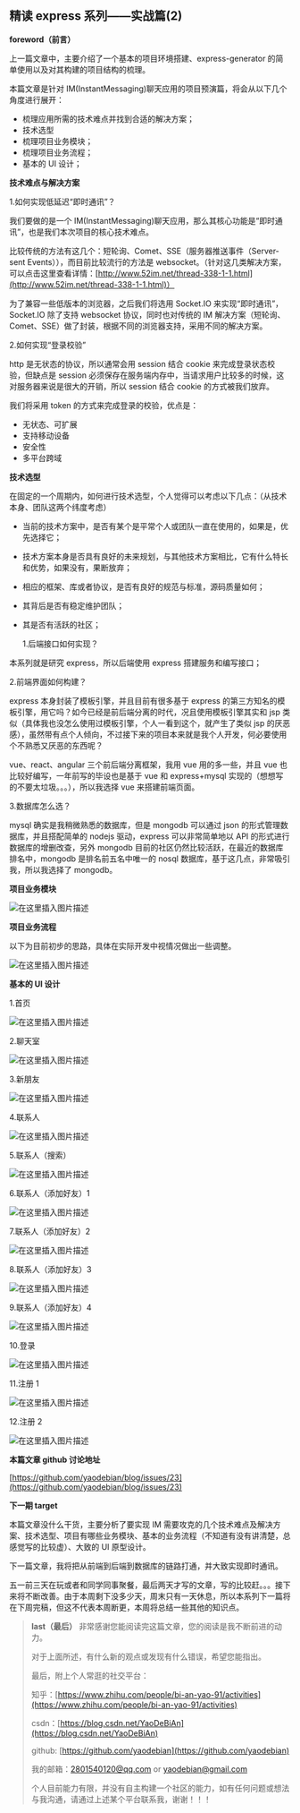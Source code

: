 ## 精读 express 系列——实战篇(2)

**foreword（前言）**

上一篇文章中，主要介绍了一个基本的项目环境搭建、express-generator 的简单使用以及对其构建的项目结构的梳理。

本篇文章是针对 IM(InstantMessaging)聊天应用的项目预演篇，将会从以下几个角度进行展开：

- 梳理应用所需的技术难点并找到合适的解决方案；
- 技术选型
- 梳理项目业务模块；
- 梳理项目业务流程；
- 基本的 UI 设计；

**技术难点与解决方案**

1.如何实现低延迟“即时通讯”？

我们要做的是一个 IM(InstantMessaging)聊天应用，那么其核心功能是“即时通讯”，也是我们本次项目的核心技术难点。

比较传统的方法有这几个：短轮询、Comet、SSE（服务器推送事件（Server-sent Events）），而目前比较流行的方法是 websocket。（针对这几类解决方案，可以点击这里查看详情：[http://www.52im.net/thread-338-1-1.html](http://www.52im.net/thread-338-1-1.html)）

为了兼容一些低版本的浏览器，之后我们将选用 Socket.IO 来实现“即时通讯”，Socket.IO 除了支持 websocket 协议，同时也对传统的 IM 解决方案（短轮询、Comet、SSE）做了封装，根据不同的浏览器支持，采用不同的解决方案。

2.如何实现“登录校验”

http 是无状态的协议，所以通常会用 session 结合 cookie 来完成登录状态校验，但缺点是 session 必须保存在服务端内存中，当请求用户比较多的时候，这对服务器来说是很大的开销，所以 session 结合 cookie 的方式被我们放弃。

我们将采用 token 的方式来完成登录的校验，优点是：

- 无状态、可扩展
- 支持移动设备
- 安全性
- 多平台跨域

**技术选型**

在固定的一个周期内，如何进行技术选型，个人觉得可以考虑以下几点：（从技术本身、团队这两个纬度考虑）

- 当前的技术方案中，是否有某个是平常个人或团队一直在使用的，如果是，优先选择它；
- 技术方案本身是否具有良好的未来规划，与其他技术方案相比，它有什么特长和优势，如果没有，果断放弃；
- 相应的框架、库或者协议，是否有良好的规范与标准，源码质量如何；
- 其背后是否有稳定维护团队；
- 其是否有活跃的社区；

  1.后端接口如何实现？

本系列就是研究 express，所以后端使用 express 搭建服务和编写接口；

2.前端界面如何构建？

express 本身封装了模板引擎，并且目前有很多基于 express 的第三方知名的模板引擎，用它吗？如今已经是前后端分离的时代，况且使用模板引擎其实和 jsp 类似（具体我也没怎么使用过模板引擎，个人一看到这个，就产生了类似 jsp 的厌恶感），虽然带有点个人倾向，不过接下来的项目本来就是我个人开发，何必要使用个不熟悉又厌恶的东西呢？

vue、react、angular 三个前后端分离框架，我用 vue 用的多一些，并且 vue 也比较好编写，一年前写的毕设也是基于 vue 和 express+mysql 实现的（想想写的不要太垃圾。。。），所以我选择 vue 来搭建前端页面。

3.数据库怎么选？

mysql 确实是我稍微熟悉的数据库，但是 mongodb 可以通过 json 的形式管理数据库，并且搭配简单的 nodejs 驱动，express 可以非常简单地以 API 的形式进行数据库的增删改查，另外 mongodb 目前的社区仍然比较活跃，在最近的数据库排名中，mongodb 是排名前五名中唯一的 nosql 数据库，基于这几点，非常吸引我，所以我选择了 mongodb。

**项目业务模块**

![在这里插入图片描述](https://img-blog.csdnimg.cn/2020050517372558.png?x-oss-process=image/watermark,type_ZmFuZ3poZW5naGVpdGk,shadow_10,text_aHR0cHM6Ly9ibG9nLmNzZG4ubmV0L1lhb0RlQmlBbg==,size_16,color_FFFFFF,t_70#pic_center)

**项目业务流程**

以下为目前初步的思路，具体在实际开发中视情况做出一些调整。

![在这里插入图片描述](https://img-blog.csdnimg.cn/20200505173743620.png?x-oss-process=image/watermark,type_ZmFuZ3poZW5naGVpdGk,shadow_10,text_aHR0cHM6Ly9ibG9nLmNzZG4ubmV0L1lhb0RlQmlBbg==,size_16,color_FFFFFF,t_70#pic_center)

**基本的 UI 设计**

1.首页

![在这里插入图片描述](https://img-blog.csdnimg.cn/20200505214811901.png?x-oss-process=image/watermark,type_ZmFuZ3poZW5naGVpdGk,shadow_10,text_aHR0cHM6Ly9ibG9nLmNzZG4ubmV0L1lhb0RlQmlBbg==,size_16,color_FFFFFF,t_70#pic_center)

2.聊天室

![在这里插入图片描述](https://img-blog.csdnimg.cn/20200505214827708.png?x-oss-process=image/watermark,type_ZmFuZ3poZW5naGVpdGk,shadow_10,text_aHR0cHM6Ly9ibG9nLmNzZG4ubmV0L1lhb0RlQmlBbg==,size_16,color_FFFFFF,t_70#pic_center)

3.新朋友

![在这里插入图片描述](https://img-blog.csdnimg.cn/20200505214840349.png?x-oss-process=image/watermark,type_ZmFuZ3poZW5naGVpdGk,shadow_10,text_aHR0cHM6Ly9ibG9nLmNzZG4ubmV0L1lhb0RlQmlBbg==,size_16,color_FFFFFF,t_70#pic_center)

4.联系人

![在这里插入图片描述](https://img-blog.csdnimg.cn/20200505214852612.png?x-oss-process=image/watermark,type_ZmFuZ3poZW5naGVpdGk,shadow_10,text_aHR0cHM6Ly9ibG9nLmNzZG4ubmV0L1lhb0RlQmlBbg==,size_16,color_FFFFFF,t_70#pic_center)

5.联系人（搜索）

![在这里插入图片描述](https://img-blog.csdnimg.cn/2020050521490544.png?x-oss-process=image/watermark,type_ZmFuZ3poZW5naGVpdGk,shadow_10,text_aHR0cHM6Ly9ibG9nLmNzZG4ubmV0L1lhb0RlQmlBbg==,size_16,color_FFFFFF,t_70#pic_center)

6.联系人（添加好友）1

![在这里插入图片描述](https://img-blog.csdnimg.cn/20200505214958279.png?x-oss-process=image/watermark,type_ZmFuZ3poZW5naGVpdGk,shadow_10,text_aHR0cHM6Ly9ibG9nLmNzZG4ubmV0L1lhb0RlQmlBbg==,size_16,color_FFFFFF,t_70#pic_center)

7.联系人（添加好友）2

![在这里插入图片描述](https://img-blog.csdnimg.cn/20200505215128129.png?x-oss-process=image/watermark,type_ZmFuZ3poZW5naGVpdGk,shadow_10,text_aHR0cHM6Ly9ibG9nLmNzZG4ubmV0L1lhb0RlQmlBbg==,size_16,color_FFFFFF,t_70#pic_center)

8.联系人（添加好友）3

![在这里插入图片描述](https://img-blog.csdnimg.cn/20200505215142698.png?x-oss-process=image/watermark,type_ZmFuZ3poZW5naGVpdGk,shadow_10,text_aHR0cHM6Ly9ibG9nLmNzZG4ubmV0L1lhb0RlQmlBbg==,size_16,color_FFFFFF,t_70#pic_center)

9.联系人（添加好友）4

![在这里插入图片描述](https://img-blog.csdnimg.cn/20200505215153552.png?x-oss-process=image/watermark,type_ZmFuZ3poZW5naGVpdGk,shadow_10,text_aHR0cHM6Ly9ibG9nLmNzZG4ubmV0L1lhb0RlQmlBbg==,size_16,color_FFFFFF,t_70#pic_center)

10.登录

![在这里插入图片描述](https://img-blog.csdnimg.cn/20200505215204185.png?x-oss-process=image/watermark,type_ZmFuZ3poZW5naGVpdGk,shadow_10,text_aHR0cHM6Ly9ibG9nLmNzZG4ubmV0L1lhb0RlQmlBbg==,size_16,color_FFFFFF,t_70#pic_center)

11.注册 1

![在这里插入图片描述](https://img-blog.csdnimg.cn/20200505215214397.png?x-oss-process=image/watermark,type_ZmFuZ3poZW5naGVpdGk,shadow_10,text_aHR0cHM6Ly9ibG9nLmNzZG4ubmV0L1lhb0RlQmlBbg==,size_16,color_FFFFFF,t_70#pic_center)

12.注册 2

![在这里插入图片描述](https://img-blog.csdnimg.cn/20200505215225569.png?x-oss-process=image/watermark,type_ZmFuZ3poZW5naGVpdGk,shadow_10,text_aHR0cHM6Ly9ibG9nLmNzZG4ubmV0L1lhb0RlQmlBbg==,size_16,color_FFFFFF,t_70#pic_center)

**本篇文章 github 讨论地址**

[https://github.com/yaodebian/blog/issues/23](https://github.com/yaodebian/blog/issues/23)

**下一期 target**

本篇文章没什么干货，主要分析了要实现 IM 需要攻克的几个技术难点及解决方案、技术选型、项目有哪些业务模块、基本的业务流程（不知道有没有讲清楚，总感觉写的比较虚）、大致的 UI 原型设计。

下一篇文章，我将把从前端到后端到数据库的链路打通，并大致实现即时通讯。

五一前三天在玩或者和同学同事聚餐，最后两天才写的文章，写的比较赶。。。接下来将不断改善。由于本周剩下没多少天，周末只有一天休息，所以本系列下一篇将在下周完稿，但这不代表本周断更，本周将总结一些其他的知识点。

> **last（最后）**
> 非常感谢您能阅读完这篇文章，您的阅读是我不断前进的动力。
>
> 对于上面所述，有什么新的观点或发现有什么错误，希望您能指出。
>
> 最后，附上个人常逛的社交平台：
>
> 知乎：[https://www.zhihu.com/people/bi-an-yao-91/activities](https://www.zhihu.com/people/bi-an-yao-91/activities)
>
> csdn：[https://blog.csdn.net/YaoDeBiAn](https://blog.csdn.net/YaoDeBiAn)
>
> github: [https://github.com/yaodebian](https://github.com/yaodebian)
>
> 我的邮箱：2801540120@qq.com or yaodebian@gmail.com
>
> 个人目前能力有限，并没有自主构建一个社区的能力，如有任何问题或想法与我沟通，请通过上述某个平台联系我，谢谢！！！
